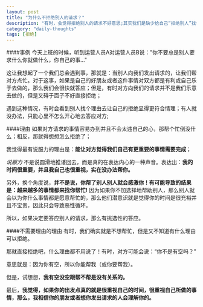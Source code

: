 ```yaml
---
layout: post
title: "为什么不拒绝别人的请求？"
description: "有时，会觉得拒绝别人的请求不好意思;其实我们是缺少给自己“拒绝别人”找个能说服自己的理由！"
category: "daily-thoughts"
tags: [拒绝]
---
```


####事例
今天上班的时候，听到运营人员A对运营人员B说："你不要总是别人要求什么你就做什么，你自己的事..."

这让我想起了一个我们总会遇到事，那就是：当别人向我们发出请求的，让我们帮对方点忙。对于这事，如果是自己的好朋友或者这件事情对双方都是有利或自己乐于去做的，那么我们会很快就答应；但是，有时对方向我们的请求并不是我们乐意去做的，但是又碍于面子不好直接拒绝；

遇到这种情况，有时会看到别人找个理由去让自己的拒绝显得更符合情理；有人就没办法，只能心里不怎么开心地去答应对方;

####理由
如果对方请求的事情容易办到并且不会太违自己的心，那帮个忙倒没什么；相反，那就得想想怎么拒绝了；

我觉得最有说服力的理由是：**能让对方觉得我们自己有更重要的事情需要完成**；

*说服力* 不是说圆滑地推诿回去，而是真的在表达内心的一种声音。表达出：**我的时间很重要，并且我自己也很重视，实在没办法帮你。**

另外，换个角度说，**并不是说，你帮了别人别人就会感激你！有可能导致的结果是：越来越多的事情都来找你帮忙!**
因为如果你不加选择地帮助别人，那么别人就会以为你什么事情都是愿意帮忙的，那么他们潜意识就是觉得你的时间是很充裕并且不宝贵，因此只会导致恶性循环。

所以，如果决定要答应别人的请求，那么有挑选性的答应。

####不需要理由的理由
有时，我们确实就是不想帮忙，但是又不知道有什么理由可以拒绝。

那就直接拒绝吧，什么理由都不用说了！有时，对方可能会说：“你不是有空吗？”

意思就是：因为你有空，所以你能帮我（或你要帮我）。

但是，试想想，**我有空没空跟帮不帮是没有关系的。**  

最后，**我觉得，如果你的出发点真的就是很重视自己的时间，很重视自己所做的事情，那么，我相信你的朋友或者想你发出请求的人会理解你的。**


